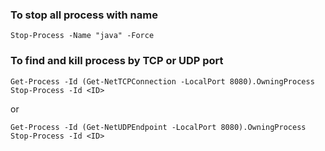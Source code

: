 ### To stop all process with name
```
Stop-Process -Name "java" -Force
```

### To find and kill process by TCP or UDP port
```
Get-Process -Id (Get-NetTCPConnection -LocalPort 8080).OwningProcess
Stop-Process -Id <ID>
```
or 
```
Get-Process -Id (Get-NetUDPEndpoint -LocalPort 8080).OwningProcess
Stop-Process -Id <ID>
```
